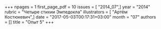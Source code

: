 +++
npages = 1
first_page_pdf = 10
issues = [ "2014_07",]
year = "2014"
rubric = "Четыре стихии Эмпедокла"
illustrators = [ "Артём Костюкевич",]
date = "2017-05-03T00:17:31+03:00"
month = "07"
authors = []
title = "Опыт 5"
+++

